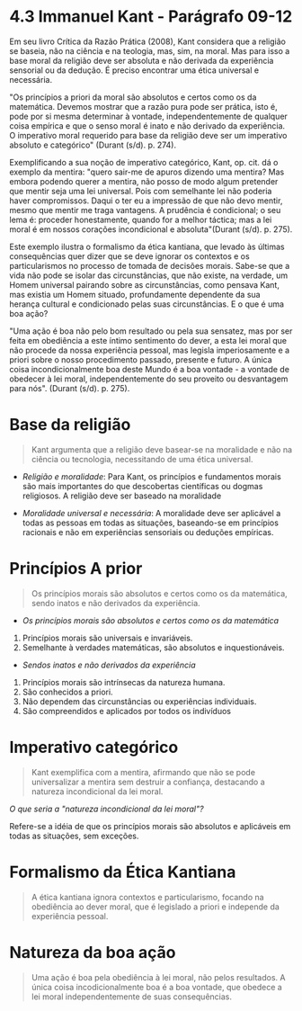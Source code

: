 # 4.3 Immanuel Kant - Parágrafo 09-12

Em seu livro Crítica da Razão Prática (2008), Kant considera que a religião se baseia, não na ciência e na teologia, mas, sim, na moral. Mas para isso a base moral da religião deve ser absoluta e não derivada da experiência sensorial ou da dedução. É preciso encontrar uma ética universal e necessária.

"Os princípios a priori da moral são absolutos e certos como os da matemática. Devemos mostrar que a razão pura pode ser prática, isto é, pode por si mesma determinar à vontade, independentemente de qualquer coisa empírica e que o senso moral é inato e não derivado da experiência. O imperativo moral requerido para base da religião deve ser um imperativo absoluto e categórico" (Durant (s/d). p. 274).

Exemplificando a sua noção de imperativo categórico, Kant, op. cit. dá o exemplo da mentira: "quero sair-me de apuros dizendo uma mentira? Mas embora podendo querer a mentira, não posso de modo algum pretender que mentir seja uma lei universal. Pois com semelhante lei não poderia haver compromissos. Daqui o ter eu a impressão de que não devo mentir, mesmo que mentir me traga vantagens. A prudência é condicional; o seu lema é: proceder honestamente, quando for a melhor táctica; mas a lei moral é em nossos corações incondicional e absoluta"(Durant (s/d). p. 275).

Este exemplo ilustra o formalismo da ética kantiana, que levado às últimas consequências quer dizer que se deve ignorar os contextos e os particularismos no processo de tomada de decisões morais. Sabe-se que a vida não pode se isolar das circunstâncias, que não existe, na verdade, um Homem universal pairando sobre as circunstâncias, como pensava Kant, mas existia um Homem situado, profundamente dependente da sua herança cultural e condicionado pelas suas circunstâncias. E o que é uma boa ação?

"Uma ação é boa não pelo bom resultado ou pela sua sensatez, mas por ser feita em obediência a este íntimo sentimento do dever, a esta lei moral que não procede da nossa experiência pessoal, mas legisla imperiosamente e a priori sobre o nosso procedimento passado, presente e futuro. A única coisa incondicionalmente boa deste Mundo é a boa vontade - a vontade de obedecer à lei moral, independentemente do seu proveito ou desvantagem para nós". (Durant (s/d). p. 275).

# Base da religião

> Kant argumenta que a religião deve basear-se na moralidade e não na ciência ou tecnologia, necessitando de uma ética universal.

- *Religião e moralidade*: Para Kant, os princípios e fundamentos morais são mais importantes do que descobertas científicas ou dogmas religiosos. A religião deve ser baseado na moralidade

- *Moralidade universal e necessária*: A moralidade deve ser aplicável a todas as pessoas em todas as situações, baseando-se em princípios racionais e não em experiências sensoriais ou deduções empíricas.

# Princípios A prior

> Os princípios morais são absolutos e certos como os da matemática, sendo inatos e não derivados da experiência.

- *Os princípios morais são absolutos e certos como os da matemática*

1. Princípios morais são universais e invariáveis.
2. Semelhante à verdades matemáticas, são absolutos e inquestionáveis.

- *Sendos inatos e não derivados da experiência*

1. Princípios morais são intrínsecas da natureza humana.
2. São conhecidos a priori.
3. Não dependem das circunstâncias ou experiências individuais.
4. São compreendidos e aplicados por todos os indivíduos

# Imperativo categórico

> Kant exemplifica com a mentira, afirmando que não se pode universalizar a mentira sem destruir a confiança, destacando a natureza incondicional da lei moral.

*O que seria a "natureza incondicional da lei moral"?*

Refere-se a idéia de que os princípios morais são absolutos e aplicáveis em todas as situações, sem exceções.

# Formalismo da Ética Kantiana

> A ética kantiana ignora contextos e particularismo, focando na obediência ao dever moral, que é legislado a priori e independe da experiência pessoal.

# Natureza da boa ação

> Uma ação é boa pela obediência à lei moral, não pelos resultados. A única coisa incodicionalmente boa é a boa vontade, que obedece a lei moral independentemente de suas consequências.